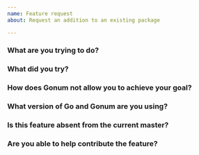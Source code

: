 ```yaml
---
name: Feature request
about: Request an addition to an existing package

---
```

<!--
Please make sure your issue title matches the Go convention; a summary
of the problem, prefixed by the primary affected package.
-->
### What are you trying to do?
<!-- Describe the problem you are trying to solve. -->


### What did you try?
<!-- Please include a link to a minimal reproducer here. -->


### How does Gonum not allow you to achieve your goal?


### What version of Go and Gonum are you using?
<!--
Paste the output of `go version` and if you are installing Gonum from source, paste
the output of `(cd $(go env GOPATH)/src/gonum.org/v1/gonum && git rev-parse HEAD)`.
-->


### Is this feature absent from the current master?


### Are you able to help contribute the feature?
<!-- Can you provide code contributions or information to help? -->

